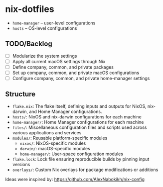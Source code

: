 # nix-dotfiles

- `home-manager` – user-level configurations
- `hosts` – OS-level configurations

## TODO/Backlog

- [ ] Modularize the system settings
- [ ] Apply all current macOS settings through Nix
- [ ] Define company, common, and private packages
- [ ] Set up company, common, and private macOS configurations
- [ ] Configure company, common, and private home-manager settings

## Structure

- `flake.nix`: The flake itself, defining inputs and outputs for NixOS, nix-darwin, and Home Manager configurations.
- `hosts/`: NixOS and nix-darwin configurations for each machine
- `home-manager/`: Home Manager configurations for each machine
- `files/`: Miscellaneous configuration files and scripts used across various applications and services
- `modules/`: Reusable platform-specific modules
  - `nixos/`: NixOS-specific modules
  - `darwin/`: macOS-specific modules
  - `home-manager/`: User-space configuration modules
- `flake.lock`: Lock file ensuring reproducible builds by pinning input versions
- `overlays/`: Custom Nix overlays for package modifications or additions

Ideas were inspired by: https://github.com/AlexNabokikh/nix-config
